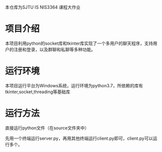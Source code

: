 本仓库为SJTU IS NIS3364 课程大作业

# 项目介绍

本项目利用python的socket库和tkinter库实现了一个多用户的聊天程序，支持用户的注册和登录，以及群聊和私聊等多种功能。

# 运行环境

本项目运行平台为Windows系统，运行环境为python3.7，所依赖的库有tkinter,socket,threading等基础库

# 运行方法

直接运行python文件（在source文件夹中）

先用一个终端运行server.py，再用其他终端运行client.py即可，client.py可以运行多个。

